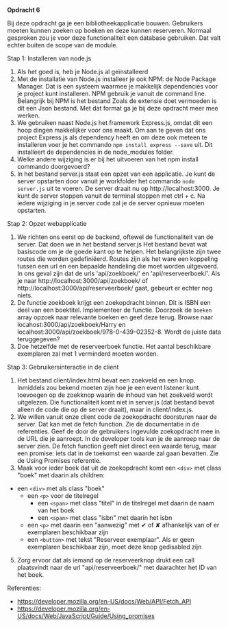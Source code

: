 **Opdracht 6**

Bij deze opdracht ga je een bibliotheekapplicatie bouwen. Gebruikers moeten kunnen zoeken op boeken en deze kunnen reserveren. Normaal gesproken zou je voor deze functionaliteit een database gebruiken.
Dat valt echter buiten de scope van de module.

Stap 1: Installeren van node.js
1. Als het goed is, heb je Node.js al geïnstalleerd
2. Met de installatie van Node.js installeer je ook NPM: de Node Package Manager. Dat is een systeem waarmee je makkelijk dependencies voor je project kunt installeren. NPM gebruik je vanuit de command line. Belangrijk bij NPM is het bestand Zoals de extensie doet vermoeden is dit een Json bestand. Met dat format ga je bij deze opdracht meer mee werken.
3. We gebruiken naast Node.js het framework Express.js, omdat dit een hoop dingen makkelijker voor ons maakt. Om aan te geven dat ons project Express.js als dependency heeft en om deze ook meteen te installeren voer je het commando `npm install express --save` uit. Dit installeert de dependencies in de node_modules folder.
4. Welke andere wijziging is er bij het uitvoeren van het npm install commando doorgevoerd?
5. In het bestand server.js staat een opzet van een applicatie. Je kunt de server opstarten door vanuit je workfolder het commando `node server.js` uit te voeren. De server draait nu op http://localhost:3000. Je kunt de server stoppen vanuit de terminal stoppen met ctrl + c. Na iedere wijziging in je server code zal je de server opnieuw moeten opstarten.

Stap 2: Opzet webapplicatie
1. We richten ons eerst op de backend, oftewel de functionaliteit van de server. Dat doen we in het bestand server.js Het bestand bevat wat basiscode om je de goede kant op te helpen. Het belangrijkste zijn twee routes die worden gedefiniëerd. Routes zijn als het ware een koppeling tussen een url en een bepaalde handeling die moet worden uitgevoerd.
In ons geval zijn dat de urls 'api/zoekboek/' en 'api/reserveerboek/'. Als je naar http://localhost:3000/api/zoekboek/ of http://localhost:3000/api/reserveerboek/ gaat, gebeurt er echter nog niets.
2. De functie zoekboek krijgt een zoekopdracht binnen. Dit is ISBN een deel van een boektitel. Implementeer de functie. Doorzoek de `boeken` array opzoek naar relevante boeken en geef deze terug. Browse naar locahost:3000/api/zoekboek/Harry en localhost:3000/api/zoekboek/978-0-439-02352-8. Wordt de juiste data teruggegeven?
3. Doe hetzelfde met de reserveerboek functie. Het aantal beschikbare exemplaren zal met 1 verminderd moeten worden.

Stap 3: Gebruikersinteractie in de client
1. Het bestand client/index.html bevat een zoekveld en een knop. Inmiddels zou bekend moeten zijn hoe je een event listener kunt toevoegen op de zoekknop waarin de inhoud van het zoekveld wordt uitgelezen. Die functionaliteit komt niet in server.js (dat bestand bevat alleen de code die op de server draait), maar in client/index.js.
2. We willen vanuit onze client code de zoekopdracht doorsturen naar de server. Dat kan met de fetch function. Zie de documentatie in de referenties. Geef de door de gebruikers ingevulde zoekopdracht mee in de URL die je aanroept. In de developer tools kun je de aanroep naar de server zien. De fetch function geeft niet direct een waarde terug, maar een promise: iets dat in de toekomst een waarde zal gaan bevatten. 
Zie de Using Promises referentie.
4. Maak voor ieder boek dat uit de zoekopdracht komt een `<div>` met class "boek" met daarin als children:
 * een `<div>` met als class "boek"
    * een `<p>` voor de titelregel
        * een `<span>` met class "titel" in de titelregel met daarin de naam van het boek
        * een `<span>` met class "isbn" met daarin het isbn
    * een `<p>` met daarin een "aanwezig" met ✔ of ✘ afhankelijk van of er exemplaren beschikbaar zijn
    * een `<button>` met tekst "Reserveer exemplaar". Als er geen exemplaren beschikbaar zijn, moet deze knop gedisabled zijn
5. Zorg ervoor dat als iemand op de reserveerknop drukt een call plaatsvindt naar de url "api/reserveerboek/" met daarachter 
het ID van het boek.

Referenties:
* https://developer.mozilla.org/en-US/docs/Web/API/Fetch_API
* https://developer.mozilla.org/en-US/docs/Web/JavaScript/Guide/Using_promises